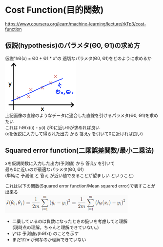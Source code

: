 # Cost Function(目的関数)
https://www.coursera.org/learn/machine-learning/lecture/rkTp3/cost-function  

## 仮説(hypothesis)のパラメタ(Θ0, Θ1)の求め方
仮説"hΘ(x) = Θ0 + Θ1 * x"の  適切なパラメタ(Θ0, Θ1)をどのように求めるか  
<img src="../../img/01_05_cost_function.png">  
上記画像の直線のようなデータに適合した直線を引けるパラメタ(Θ0, Θ1)を求めたい  
これは hΘ(x(i)) - y(i) が0に近いΘが求めれば良い  
(xを仮説に入力して得られた出力 から 答えy を引いて0に近ければ良い)  

## Squared error function(二乗誤差関数/最小二乗法)
xを仮説関数に入力した出力(予測値) から 答えy を引いて  
最も0に近いのが最適なパラメタ(Θ0, Θ1)  
(単純に 予測値 と 答え が近い値であることが望ましい ということ)  

これは以下の関数(Squared error function/Mean squared error)で表すことが出来る  
<img src="../../img/01_05_cost_function_formula.png">  
* 二乗しているのは負数になったときの扱いを考慮してと理解  
  (現時点の理解。ちゃんと理解できていない。)  
* y^は 予測値y(hΘ(x)) のことを示す  
* まだ1/2mが何なのか理解できていない  
